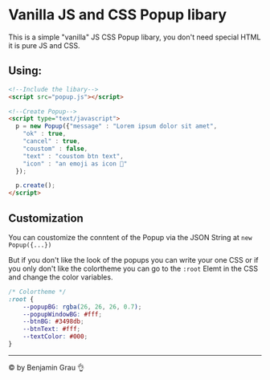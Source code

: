 # Vanilla JS and CSS Popup libary

This is a simple "vanilla" JS CSS Popup libary, you don't need special HTML it is pure JS and CSS.

## Using:

```HTML
<!--Include the libary-->
<script src="popup.js"></script>

<!--Create Popup-->
<script type="text/javascript">
  p = new Popup({"message" : "Lorem ipsum dolor sit amet",
    "ok" : true,
    "cancel" : true,
    "coustom" : false,
    "text" : "coustom btn text",
    "icon" : "an emoji as icon 📣"
  });

  p.create();
</script>
```

## Customization

You can coustomize the conntent of the Popup via the JSON String at `new Popup({...})`

But if you don't like the look of the popups you can write your one CSS or if you only don't like the colortheme you can go to the `:root` Elemt in the CSS and change the color variables.
```CSS
/* Colortheme */
:root {
	--popupBG: rgba(26, 26, 26, 0.7);
	--popupWindowBG: #fff;
	--btnBG: #3498db;
	--btnText: #fff;
	--textColor: #000;
}
```

---
© by Benjamin Grau 👌